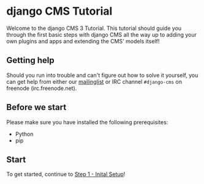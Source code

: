 django CMS Tutorial
===================

Welcome to the django CMS 3 Tutorial. This tutorial should guide you through the first basic steps with
django CMS all the way up to adding your own plugins and apps and extending the CMS' models itself!


Getting help
------------
Should you run into trouble and can't figure out how to solve it yourself, you
can get help from either our [mailinglist](https://groups.google.com/forum/#!forum/django-cms) or IRC channel ``#django-cms`` on freenode (irc.freenode.net).

Before we start
---------------
Please make sure you have installed the following prerequisites:

* Python
* pip

Start
-----
To get started, continue to [Step 1 - Inital Setup](https://github.com/Chive/djangocms-tutorial/blob/master/Step%201%20-%20Initial%20Setup.md)!
